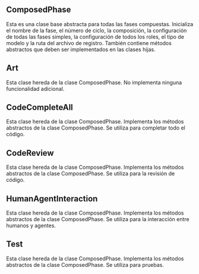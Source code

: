 ## ComposedPhase
Esta es una clase base abstracta para todas las fases compuestas. Inicializa el nombre de la fase, el número de ciclo, la composición, la configuración de todas las fases simples, la configuración de todos los roles, el tipo de modelo y la ruta del archivo de registro. También contiene métodos abstractos que deben ser implementados en las clases hijas.

## Art
Esta clase hereda de la clase ComposedPhase. No implementa ninguna funcionalidad adicional.

## CodeCompleteAll
Esta clase hereda de la clase ComposedPhase. Implementa los métodos abstractos de la clase ComposedPhase. Se utiliza para completar todo el código.

## CodeReview
Esta clase hereda de la clase ComposedPhase. Implementa los métodos abstractos de la clase ComposedPhase. Se utiliza para la revisión de código.

## HumanAgentInteraction
Esta clase hereda de la clase ComposedPhase. Implementa los métodos abstractos de la clase ComposedPhase. Se utiliza para la interacción entre humanos y agentes.

## Test
Esta clase hereda de la clase ComposedPhase. Implementa los métodos abstractos de la clase ComposedPhase. Se utiliza para pruebas.
